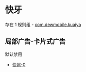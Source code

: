 # 快牙

存在 1 规则组 - [com.dewmobile.kuaiya](/src/apps/com.dewmobile.kuaiya.ts)

## 局部广告-卡片式广告

默认禁用

- [快照-0](https://i.gkd.li/import/13477048)

